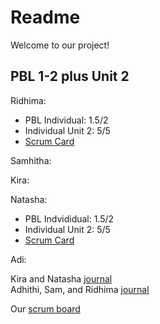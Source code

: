 # Readme 
Welcome to our project!

## PBL 1-2 plus Unit 2
Ridhima: 
  - PBL Individual: 1.5/2 
  - Individual Unit 2: 5/5
  - [Scrum Card](https://github.com/4disease/p1-donuts-new/projects/1#card-68123556)

Samhitha:

Kira:

Natasha: 
  - PBL Indvididual: 1.5/2
  - Individual Unit 2: 5/5
  - [Scrum Card](https://github.com/4disease/p1-donuts-new/projects/1#card-68123644)

Adi:

Kira and Natasha [journal](https://docs.google.com/document/d/1QwZR7rZCKQ_408GuY0SUCDS9y_yJ-nyMV44ZrVq_2t0/edit?usp=sharing) <br/>
Adhithi, Sam, and Ridhima [journal](https://docs.google.com/document/d/16K6aheHJTJdytH5vH_9Q-GDjV7uvpKgQ-4cHytyWjlo/edit?usp=sharing)

Our [scrum board](https://github.com/4disease/p1-donuts-new/projects/1)
